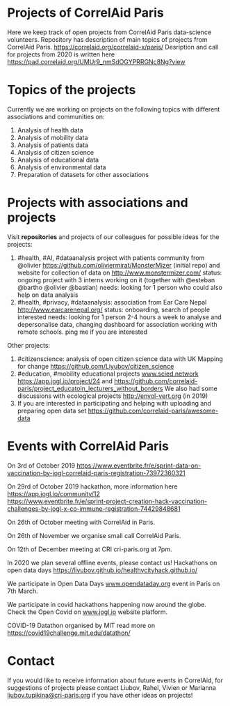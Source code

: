 # Projects of CorrelAid Paris 

Here we keep track of open projects from CorrelAid Paris data-science volunteers. 
Repository has description of main topics of projects from CorrelAid Paris. 
https://correlaid.org/correlaid-x/paris/
Desription and call for projects from 2020 is written here https://pad.correlaid.org/UMUr9_nmSdOGYPRRGNc8Ng?view



# Topics of the projects
Currently we are working on projects on the following topics with different associations and communities on:
1. Analysis of health data  
2. Analysis of mobility data 
3. Analysis of patients data 
4. Analysis of citizen science 
5. Analysis of educational data
5. Analysis of environmental data
6. Preparation of datasets for other associations 

# Projects with associations and projects
Visit **repositories** and projects of our colleagues for possible ideas for the projects:
1. #health, #AI, #dataanalysis project with patients community from @olivier   https://github.com/oliviermirat/MonsterMizer (initial repo) and website for collection of data on  http://www.monstermizer.com/ 
status: ongoing project with 3 interns working on it (together with @esteban @bartho @olivier @bastian)
needs: looking for 1 person who could also help on data analysis
2. #health, #privacy, #dataanalysis: association from Ear Care Nepal http://www.earcarenepal.org/
status: onboarding, search of people interested
needs: looking for 1 person 2-4 hours a week to analyse and depersonalise data, changing dashboard for association working with remote schools. ping me if you are interested

Other projects:
1. #citizenscience: analysis of open citizen science data with UK Mapping for change https://github.com/Liyubov/citizen_science
2. #education, #mobility educational projects www.scied.network https://app.jogl.io/project/24 and https://github.com/correlaid-paris/project_educatoin_lecturers_without_borders
We also had some discussions with ecological projects http://envol-vert.org (in 2019)
3. If you are interested in participating and helping with uploading and preparing open data set https://github.com/correlaid-paris/awesome-data


# Events with  CorrelAid Paris 
On 3rd of October 2019
https://www.eventbrite.fr/e/sprint-data-on-vaccination-by-jogl-correlaid-paris-registration-73972360321

On 29rd of October 2019 hackathon, more information here https://app.jogl.io/community/12  
https://www.eventbrite.fr/e/sprint-project-creation-hack-vaccination-challenges-by-jogl-x-co-immune-registration-74429848681

On 26th of October meeting with CorrelAid in Paris.

On 26th of November we organise small call CorrelAid Paris.

On 12th of December meeting at CRI cri-paris.org at 7pm.

In 2020 we plan several offline events, please contact us!
Hackathons on open data days https://liyubov.github.io/healthycityhack.github.io/

We participate in Open Data Days www.opendataday.org event in Paris on 7th March.

We participate in covid hackathons happening now around the globe. Check the Open Covid on www.jogl.io website platform.

COVID-19 Datathon organised by MIT read more on https://covid19challenge.mit.edu/datathon/

# Contact
If you would like to receive information about future events in CorrelAid, for suggestions of projects please contact 
Liubov, Rahel, Vivien or Marianna  liubov.tupikina@cri-paris.org if you have other ideas on projects!

